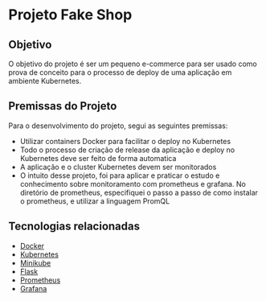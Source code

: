 # Projeto Fake Shop
## Objetivo
O objetivo do projeto é ser um pequeno e-commerce para ser usado como prova de conceito para o processo de deploy de uma aplicação em ambiente Kubernetes.

## Premissas do Projeto
Para o desenvolvimento do projeto, segui as seguintes premissas:
- Utilizar containers Docker para facilitar o deploy no Kubernetes
- Todo o processo de criação de release da aplicação e deploy no Kubernetes deve ser feito de forma automatica
- A aplicação e o cluster Kubernetes devem ser monitorados 
- O intuito desse projeto, foi para aplicar e praticar o estudo e conhecimento sobre monitoramento com prometheus e grafana. No diretório de prometheus, especifiquei o passo a passo de como instalar o prometheus, e utilizar a linguagem PromQL

## Tecnologias relacionadas
- [Docker](https://www.docker.com/)
- [Kubernetes](https://kubernetes.io/)
- [Minikube](https://minikube.sigs.k8s.io/docs/start/?arch=%2Flinux%2Fx86-64%2Fstable%2Fbinary+download)
- [Flask](https://flask.palletsprojects.com/)
- [Prometheus](https://prometheus.io/)
- [Grafana](https://grafana.com/grafana/)







